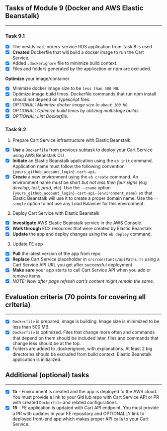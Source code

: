 ## Tasks of Module 9 (Docker and AWS Elastic Beanstalk)

---

### Task 9.1

- [x] The nestJs cart-orders-service RDS application from Task 8 is used
- [x] **Created** Dockerfile that will build a docker image to run the Cart Service.
- [x] Added `.dockerignore` file to minimize build context.
- [x] Files and folders generated by the application or npm are excluded.

**Optimize** your image/container

- [x] Minimize docker image size to be `less than 500 MB`.
- [x] Optimize image build times. Dockerfile commands that run npm install should not depend on typescript files.
- [x] _OPTIONAL: Minimize docker image size to `about 100 MB`._
- [x] _OPTIONAL: Optimize build times by utilizing multistage builds._
- [x] _OPTIONAL: Lint Dockerfile._

### Task 9.2

1. Prepare Cart Service infrastructure with Elastic Beanstalk.

- [x] **Use** a `Dockerfile` from previous subtask to deploy your Cart Service using AWS Beanstalk CLI.
- [x] **Initiate** an Elastic Beanstalk application using the `eb init` command. Application name must follow the
  following convention `{yours_github_account_login}-cart-api`.
- [x] **Create** a new environment using the `eb create` command. An environment name must be short _but not less then
  four signs_ (e.g _develop_, _test_, _prod_, etc). Use the `--cname`
  option `{yours_github_account_login}-cart-api-{environment_name}` so that Elastic Beanstalk will use it to create a
  proper domain name. Use the `--single` option to not use any Load Balancer for this environment.

2. Deploy Cart Service with Elastic Beanstalk

- [x] **Investigate** AWS Elastic Beanstalk service in the AWS Console.
- [x] **Walk through** EC2 resources that were created by Elastic Beanstalk
- [x] **Update** the app and deploy changes using the `eb deploy` command.

3. Update FE app

- [x] **Pull** the latest version of the app from repo
- [x] **Replace** Cart Service placeholder in `src/constants/apiPaths.ts` using a Cart Service API URL you get after
  successful deployment.
- [x] **Make sure** your app starts to call Cart Service API when you add or remove items.
- [x] _NOTE: Now after page refresh cart’s content might remain the same._

## Evaluation criteria (70 points for covering all criteria)

---

- [x] `Dockerfile` is prepared, image is building. Image size is minimized to be less than 500 MB.
- [x] `Dockerfile` is optimized. Files that change more often and commands that depend on them should be included later,
  files and commands that change less should be at the top.
- [x] Folders are added to .dockerignore, with explanations. At least 2 big directories should be excluded from build
  context. Elastic Beanstalk application is initialized.

## Additional (optional) tasks

---

- [x] **15** - Environment is created and the app is deployed to the AWS cloud. You must provide a link to your GitHub
  repo
  with Cart Service API or PR with created `Dockerfile` and related configurations.
- [x] **15** - FE application is updated with Cart API endpoint. You must provide a PR with updates in your FE
  repository
  and OPTIONALLY link to deployed front-end app which makes proper API calls to your Cart Service.
